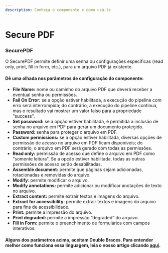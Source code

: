 ```yaml
---
description: Conheça o componente e como usá-lo
---
```


# Secure PDF

### SecurePDF

O SecurePDF permite definir uma senha ou configurações específicas (read only, print, fill in form, etc.), para um arquivo PDF já existente.

#### Dê uma olhada nos parâmetros de configuração do componente:

* **File Name:** nome ou caminho do arquivo PDF que deverá receber a eventual senha ou permissões.
* **Fail On Error:** se a opção estiver habilitada, a execução do pipeline com erro será interrompida; do contrário, a execução do pipeline continua, mas o resultado vai mostrar um valor falso para a propriedade "success".
* **Set password:** se a opção estiver habilitada, é permitida a inclusão de senha no arquivo em PDF para gerar um documento protegido.
* **Password:** senha para proteger o arquivo em PDF.
* **Custom permissions:** se a opção estiver habilitada, diversas opções de permissão de acesso no arquivo em PDF ficam disponíveis; do contrário, o arquivo em PDF será gerado com todas as permissões.
* **Read only:** permissão de acesso que define o arquivo em PDF como "somente leitura". Se a opção estiver habilitada, todas as outras permissões de acesso serão desabilitadas.
* **Assemble document:** permite que páginas sejam adicionadas, rotacionadas e removidas do arquivo.
* **Modify**: permite modificar o arquivo.
* **Modify annotations:** permite adicionar ou modificar anotações de texto no arquivo.
* **Extract content:** permite extrair textos e imagens do arquivo.
* **Extract for accessibility**: permite extrair textos e imagens do arquivo para fins de acessibilidade.
* **Print:** permite a impressão do arquivo.
* **Print degraded:** permite a impressão “degraded” do arquivo.
* **Fill in Form:** permite o preenchimento de formulários com campos interativos.

#### Alguns dos parâmetros acima, aceitam Double Braces. Para entender melhor como funciona essa linguagem, leia o nosso artigo clicando [aqui](../../build/funcoes-double-braces/double-braces-e-entrada-de-dados.md).
